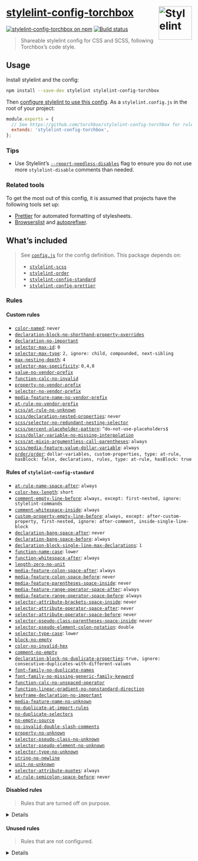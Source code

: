 # [stylelint-config-torchbox](https://www.npmjs.com/package/stylelint-config-torchbox) [<img src="https://raw.githubusercontent.com/torchbox/stylelint-config-torchbox/master/.github/stylelint-logo.svg?sanitize=true" alt="Stylelint" width="90" height="90" align="right">](https://stylelint.io)

[![stylelint-config-torchbox on npm](https://img.shields.io/npm/v/stylelint-config-torchbox.svg)](https://www.npmjs.com/package/stylelint-config-torchbox) [![Build status](https://github.com/actions/torchbox/stylelint-config-torchbox/.github/workflows/ci.yml/badge.svg)](https://github.com/torchbox/stylelint-config-torchbox/actions)

> Shareable stylelint config for CSS and SCSS, following Torchbox’s code style.

## Usage

Install stylelint and the config:

```sh
npm install --save-dev stylelint stylelint-config-torchbox

```

Then [configure stylelint to use this config](https://stylelint.io/user-guide/configuration/#extends). As a `stylelint.config.js` in the root of your project:

```js
module.exports = {
  // See https://github.com/torchbox/stylelint-config-torchbox for rules.
  extends: 'stylelint-config-torchbox',
};
```

### Tips

- Use Stylelint’s [`--report-needless-disables`](https://stylelint.io/user-guide/node-api/#reportneedlessdisables) flag to ensure you do not use more `stylelint-disable` comments than needed.

### Related tools

To get the most out of this config, it is assumed that projects have the following tools set up:

- [Prettier](https://prettier.io/) for automated formatting of stylesheets.
- [Browserslist](https://github.com/browserslist/browserslist) and [autoprefixer](https://github.com/postcss/autoprefixer).

## What’s included

> See [`config.js`](./config.js) for the config definition. This package depends on:
>
> - [`stylelint-scss`](https://github.com/kristerkari/stylelint-scss)
> - [`stylelint-order`](https://github.com/hudochenkov/stylelint-order)
> - [`stylelint-config-standard`](https://github.com/stylelint/stylelint-config-standard)
> - [`stylelint-config-prettier`](https://github.com/prettier/stylelint-config-prettier)

<!-- Generated with: npm run build:docs -->

### Rules

#### Custom rules

- [`color-named`](https://stylelint.io/user-guide/rules/color-named/): `never`
- [`declaration-block-no-shorthand-property-overrides`](https://stylelint.io/user-guide/rules/declaration-block-no-shorthand-property-overrides/)
- [`declaration-no-important`](https://stylelint.io/user-guide/rules/declaration-no-important/)
- [`selector-max-id`](https://stylelint.io/user-guide/rules/selector-max-id/): `0`
- [`selector-max-type`](https://stylelint.io/user-guide/rules/selector-max-type/): `2, ignore: child, compounded, next-sibling`
- [`max-nesting-depth`](https://stylelint.io/user-guide/rules/max-nesting-depth/): `4`
- [`selector-max-specificity`](https://stylelint.io/user-guide/rules/selector-max-specificity/): `0,4,0`
- [`value-no-vendor-prefix`](https://stylelint.io/user-guide/rules/value-no-vendor-prefix/)
- [`function-calc-no-invalid`](https://stylelint.io/user-guide/rules/function-calc-no-invalid/)
- [`property-no-vendor-prefix`](https://stylelint.io/user-guide/rules/property-no-vendor-prefix/)
- [`selector-no-vendor-prefix`](https://stylelint.io/user-guide/rules/selector-no-vendor-prefix/)
- [`media-feature-name-no-vendor-prefix`](https://stylelint.io/user-guide/rules/media-feature-name-no-vendor-prefix/)
- [`at-rule-no-vendor-prefix`](https://stylelint.io/user-guide/rules/at-rule-no-vendor-prefix/)
- [`scss/at-rule-no-unknown`](https://github.com/kristerkari/stylelint-scss#readme)
- [`scss/declaration-nested-properties`](https://github.com/kristerkari/stylelint-scss#readme): `never`
- [`scss/selector-no-redundant-nesting-selector`](https://github.com/kristerkari/stylelint-scss#readme)
- [`scss/percent-placeholder-pattern`](https://github.com/kristerkari/stylelint-scss#readme): `^do-not-use-placeholders$`
- [`scss/dollar-variable-no-missing-interpolation`](https://github.com/kristerkari/stylelint-scss#readme)
- [`scss/at-mixin-argumentless-call-parentheses`](https://github.com/kristerkari/stylelint-scss#readme): `always`
- [`scss/media-feature-value-dollar-variable`](https://github.com/kristerkari/stylelint-scss#readme): `always`
- [`order/order`](https://github.com/hudochenkov/stylelint-order): `dollar-variables, custom-properties, type: at-rule, hasBlock: false, declarations, rules, type: at-rule, hasBlock: true`

#### Rules of `stylelint-config-standard`

- [`at-rule-name-space-after`](https://stylelint.io/user-guide/rules/at-rule-name-space-after/): `always`
- [`color-hex-length`](https://stylelint.io/user-guide/rules/color-hex-length/): `short`
- [`comment-empty-line-before`](https://stylelint.io/user-guide/rules/comment-empty-line-before/): `always, except: first-nested, ignore: stylelint-commands`
- [`comment-whitespace-inside`](https://stylelint.io/user-guide/rules/comment-whitespace-inside/): `always`
- [`custom-property-empty-line-before`](https://stylelint.io/user-guide/rules/custom-property-empty-line-before/): `always, except: after-custom-property, first-nested, ignore: after-comment, inside-single-line-block`
- [`declaration-bang-space-after`](https://stylelint.io/user-guide/rules/declaration-bang-space-after/): `never`
- [`declaration-bang-space-before`](https://stylelint.io/user-guide/rules/declaration-bang-space-before/): `always`
- [`declaration-block-single-line-max-declarations`](https://stylelint.io/user-guide/rules/declaration-block-single-line-max-declarations/): `1`
- [`function-name-case`](https://stylelint.io/user-guide/rules/function-name-case/): `lower`
- [`function-whitespace-after`](https://stylelint.io/user-guide/rules/function-whitespace-after/): `always`
- [`length-zero-no-unit`](https://stylelint.io/user-guide/rules/length-zero-no-unit/)
- [`media-feature-colon-space-after`](https://stylelint.io/user-guide/rules/media-feature-colon-space-after/): `always`
- [`media-feature-colon-space-before`](https://stylelint.io/user-guide/rules/media-feature-colon-space-before/): `never`
- [`media-feature-parentheses-space-inside`](https://stylelint.io/user-guide/rules/media-feature-parentheses-space-inside/): `never`
- [`media-feature-range-operator-space-after`](https://stylelint.io/user-guide/rules/media-feature-range-operator-space-after/): `always`
- [`media-feature-range-operator-space-before`](https://stylelint.io/user-guide/rules/media-feature-range-operator-space-before/): `always`
- [`selector-attribute-brackets-space-inside`](https://stylelint.io/user-guide/rules/selector-attribute-brackets-space-inside/): `never`
- [`selector-attribute-operator-space-after`](https://stylelint.io/user-guide/rules/selector-attribute-operator-space-after/): `never`
- [`selector-attribute-operator-space-before`](https://stylelint.io/user-guide/rules/selector-attribute-operator-space-before/): `never`
- [`selector-pseudo-class-parentheses-space-inside`](https://stylelint.io/user-guide/rules/selector-pseudo-class-parentheses-space-inside/): `never`
- [`selector-pseudo-element-colon-notation`](https://stylelint.io/user-guide/rules/selector-pseudo-element-colon-notation/): `double`
- [`selector-type-case`](https://stylelint.io/user-guide/rules/selector-type-case/): `lower`
- [`block-no-empty`](https://stylelint.io/user-guide/rules/block-no-empty/)
- [`color-no-invalid-hex`](https://stylelint.io/user-guide/rules/color-no-invalid-hex/)
- [`comment-no-empty`](https://stylelint.io/user-guide/rules/comment-no-empty/)
- [`declaration-block-no-duplicate-properties`](https://stylelint.io/user-guide/rules/declaration-block-no-duplicate-properties/): `true, ignore: consecutive-duplicates-with-different-values`
- [`font-family-no-duplicate-names`](https://stylelint.io/user-guide/rules/font-family-no-duplicate-names/)
- [`font-family-no-missing-generic-family-keyword`](https://stylelint.io/user-guide/rules/font-family-no-missing-generic-family-keyword/)
- [`function-calc-no-unspaced-operator`](https://stylelint.io/user-guide/rules/function-calc-no-unspaced-operator/)
- [`function-linear-gradient-no-nonstandard-direction`](https://stylelint.io/user-guide/rules/function-linear-gradient-no-nonstandard-direction/)
- [`keyframe-declaration-no-important`](https://stylelint.io/user-guide/rules/keyframe-declaration-no-important/)
- [`media-feature-name-no-unknown`](https://stylelint.io/user-guide/rules/media-feature-name-no-unknown/)
- [`no-duplicate-at-import-rules`](https://stylelint.io/user-guide/rules/no-duplicate-at-import-rules/)
- [`no-duplicate-selectors`](https://stylelint.io/user-guide/rules/no-duplicate-selectors/)
- [`no-empty-source`](https://stylelint.io/user-guide/rules/no-empty-source/)
- [`no-invalid-double-slash-comments`](https://stylelint.io/user-guide/rules/no-invalid-double-slash-comments/)
- [`property-no-unknown`](https://stylelint.io/user-guide/rules/property-no-unknown/)
- [`selector-pseudo-class-no-unknown`](https://stylelint.io/user-guide/rules/selector-pseudo-class-no-unknown/)
- [`selector-pseudo-element-no-unknown`](https://stylelint.io/user-guide/rules/selector-pseudo-element-no-unknown/)
- [`selector-type-no-unknown`](https://stylelint.io/user-guide/rules/selector-type-no-unknown/)
- [`string-no-newline`](https://stylelint.io/user-guide/rules/string-no-newline/)
- [`unit-no-unknown`](https://stylelint.io/user-guide/rules/unit-no-unknown/)
- [`selector-attribute-quotes`](https://stylelint.io/user-guide/rules/selector-attribute-quotes/): `always`
- [`at-rule-semicolon-space-before`](https://stylelint.io/user-guide/rules/at-rule-semicolon-space-before/): `never`

#### Disabled rules

> Rules that are turned off on purpose.

<details>

- [`declaration-empty-line-before`](https://stylelint.io/user-guide/rules/declaration-empty-line-before/)
- [`no-descending-specificity`](https://stylelint.io/user-guide/rules/no-descending-specificity/)
- [`at-rule-no-unknown`](https://stylelint.io/user-guide/rules/at-rule-no-unknown/)
- [`at-rule-empty-line-before`](https://stylelint.io/user-guide/rules/at-rule-empty-line-before/)
- [`at-rule-name-case`](https://stylelint.io/user-guide/rules/at-rule-name-case/)
- [`at-rule-semicolon-newline-after`](https://stylelint.io/user-guide/rules/at-rule-semicolon-newline-after/)
- [`block-closing-brace-empty-line-before`](https://stylelint.io/user-guide/rules/block-closing-brace-empty-line-before/)
- [`block-closing-brace-newline-after`](https://stylelint.io/user-guide/rules/block-closing-brace-newline-after/)
- [`block-closing-brace-newline-before`](https://stylelint.io/user-guide/rules/block-closing-brace-newline-before/)
- [`block-closing-brace-space-before`](https://stylelint.io/user-guide/rules/block-closing-brace-space-before/)
- [`block-opening-brace-newline-after`](https://stylelint.io/user-guide/rules/block-opening-brace-newline-after/)
- [`block-opening-brace-space-after`](https://stylelint.io/user-guide/rules/block-opening-brace-space-after/)
- [`block-opening-brace-space-before`](https://stylelint.io/user-guide/rules/block-opening-brace-space-before/)
- [`color-hex-case`](https://stylelint.io/user-guide/rules/color-hex-case/)
- [`declaration-block-semicolon-newline-after`](https://stylelint.io/user-guide/rules/declaration-block-semicolon-newline-after/)
- [`declaration-block-semicolon-space-after`](https://stylelint.io/user-guide/rules/declaration-block-semicolon-space-after/)
- [`declaration-block-semicolon-space-before`](https://stylelint.io/user-guide/rules/declaration-block-semicolon-space-before/)
- [`declaration-block-trailing-semicolon`](https://stylelint.io/user-guide/rules/declaration-block-trailing-semicolon/)
- [`declaration-colon-newline-after`](https://stylelint.io/user-guide/rules/declaration-colon-newline-after/)
- [`declaration-colon-space-after`](https://stylelint.io/user-guide/rules/declaration-colon-space-after/)
- [`declaration-colon-space-before`](https://stylelint.io/user-guide/rules/declaration-colon-space-before/)
- [`function-comma-newline-after`](https://stylelint.io/user-guide/rules/function-comma-newline-after/)
- [`function-comma-space-after`](https://stylelint.io/user-guide/rules/function-comma-space-after/)
- [`function-comma-space-before`](https://stylelint.io/user-guide/rules/function-comma-space-before/)
- [`function-max-empty-lines`](https://stylelint.io/user-guide/rules/function-max-empty-lines/)
- [`function-parentheses-newline-inside`](https://stylelint.io/user-guide/rules/function-parentheses-newline-inside/)
- [`function-parentheses-space-inside`](https://stylelint.io/user-guide/rules/function-parentheses-space-inside/)
- [`indentation`](https://stylelint.io/user-guide/rules/indentation/)
- [`max-empty-lines`](https://stylelint.io/user-guide/rules/max-empty-lines/)
- [`media-feature-name-case`](https://stylelint.io/user-guide/rules/media-feature-name-case/)
- [`media-query-list-comma-newline-after`](https://stylelint.io/user-guide/rules/media-query-list-comma-newline-after/)
- [`media-query-list-comma-space-after`](https://stylelint.io/user-guide/rules/media-query-list-comma-space-after/)
- [`media-query-list-comma-space-before`](https://stylelint.io/user-guide/rules/media-query-list-comma-space-before/)
- [`no-eol-whitespace`](https://stylelint.io/user-guide/rules/no-eol-whitespace/)
- [`no-missing-end-of-source-newline`](https://stylelint.io/user-guide/rules/no-missing-end-of-source-newline/)
- [`number-leading-zero`](https://stylelint.io/user-guide/rules/number-leading-zero/)
- [`number-no-trailing-zeros`](https://stylelint.io/user-guide/rules/number-no-trailing-zeros/)
- [`property-case`](https://stylelint.io/user-guide/rules/property-case/)
- [`rule-empty-line-before`](https://stylelint.io/user-guide/rules/rule-empty-line-before/)
- [`selector-combinator-space-after`](https://stylelint.io/user-guide/rules/selector-combinator-space-after/)
- [`selector-combinator-space-before`](https://stylelint.io/user-guide/rules/selector-combinator-space-before/)
- [`selector-descendant-combinator-no-non-space`](https://stylelint.io/user-guide/rules/selector-descendant-combinator-no-non-space/)
- [`selector-list-comma-newline-after`](https://stylelint.io/user-guide/rules/selector-list-comma-newline-after/)
- [`selector-list-comma-space-before`](https://stylelint.io/user-guide/rules/selector-list-comma-space-before/)
- [`selector-max-empty-lines`](https://stylelint.io/user-guide/rules/selector-max-empty-lines/)
- [`selector-pseudo-class-case`](https://stylelint.io/user-guide/rules/selector-pseudo-class-case/)
- [`selector-pseudo-element-case`](https://stylelint.io/user-guide/rules/selector-pseudo-element-case/)
- [`unit-case`](https://stylelint.io/user-guide/rules/unit-case/)
- [`value-list-comma-newline-after`](https://stylelint.io/user-guide/rules/value-list-comma-newline-after/)
- [`value-list-comma-space-after`](https://stylelint.io/user-guide/rules/value-list-comma-space-after/)
- [`value-list-comma-space-before`](https://stylelint.io/user-guide/rules/value-list-comma-space-before/)
- [`value-list-max-empty-lines`](https://stylelint.io/user-guide/rules/value-list-max-empty-lines/)
- [`no-extra-semicolons`](https://stylelint.io/user-guide/rules/no-extra-semicolons/)
- [`max-line-length`](https://stylelint.io/user-guide/rules/max-line-length/)
- [`function-comma-newline-before`](https://stylelint.io/user-guide/rules/function-comma-newline-before/)
- [`value-list-comma-newline-before`](https://stylelint.io/user-guide/rules/value-list-comma-newline-before/)
- [`declaration-block-semicolon-newline-before`](https://stylelint.io/user-guide/rules/declaration-block-semicolon-newline-before/)
- [`block-closing-brace-space-after`](https://stylelint.io/user-guide/rules/block-closing-brace-space-after/)
- [`block-opening-brace-newline-before`](https://stylelint.io/user-guide/rules/block-opening-brace-newline-before/)
- [`selector-list-comma-newline-before`](https://stylelint.io/user-guide/rules/selector-list-comma-newline-before/)
- [`selector-list-comma-space-after`](https://stylelint.io/user-guide/rules/selector-list-comma-space-after/)
- [`media-query-list-comma-newline-before`](https://stylelint.io/user-guide/rules/media-query-list-comma-newline-before/)
- [`at-rule-name-newline-after`](https://stylelint.io/user-guide/rules/at-rule-name-newline-after/)
- [`string-quotes`](https://stylelint.io/user-guide/rules/string-quotes/)

</details>

#### Unused rules

> Rules that are not configured.

<details>

- [`comment-word-blacklist`](https://stylelint.io/user-guide/rules/comment-word-blacklist/)
- [`custom-media-pattern`](https://stylelint.io/user-guide/rules/custom-media-pattern/)
- [`custom-property-pattern`](https://stylelint.io/user-guide/rules/custom-property-pattern/)
- [`declaration-block-no-redundant-longhand-properties`](https://stylelint.io/user-guide/rules/declaration-block-no-redundant-longhand-properties/)
- [`declaration-property-unit-blacklist`](https://stylelint.io/user-guide/rules/declaration-property-unit-blacklist/)
- [`declaration-property-unit-whitelist`](https://stylelint.io/user-guide/rules/declaration-property-unit-whitelist/)
- [`declaration-property-value-blacklist`](https://stylelint.io/user-guide/rules/declaration-property-value-blacklist/)
- [`declaration-property-value-whitelist`](https://stylelint.io/user-guide/rules/declaration-property-value-whitelist/)
- [`font-family-name-quotes`](https://stylelint.io/user-guide/rules/font-family-name-quotes/)
- [`font-weight-notation`](https://stylelint.io/user-guide/rules/font-weight-notation/)
- [`function-blacklist`](https://stylelint.io/user-guide/rules/function-blacklist/)
- [`function-url-no-scheme-relative`](https://stylelint.io/user-guide/rules/function-url-no-scheme-relative/)
- [`function-url-quotes`](https://stylelint.io/user-guide/rules/function-url-quotes/)
- [`function-url-scheme-blacklist`](https://stylelint.io/user-guide/rules/function-url-scheme-blacklist/)
- [`function-url-scheme-whitelist`](https://stylelint.io/user-guide/rules/function-url-scheme-whitelist/)
- [`function-whitelist`](https://stylelint.io/user-guide/rules/function-whitelist/)
- [`keyframes-name-pattern`](https://stylelint.io/user-guide/rules/keyframes-name-pattern/)
- [`linebreaks`](https://stylelint.io/user-guide/rules/linebreaks/)
- [`media-feature-name-blacklist`](https://stylelint.io/user-guide/rules/media-feature-name-blacklist/)
- [`media-feature-name-value-whitelist`](https://stylelint.io/user-guide/rules/media-feature-name-value-whitelist/)
- [`media-feature-name-whitelist`](https://stylelint.io/user-guide/rules/media-feature-name-whitelist/)
- [`no-empty-first-line`](https://stylelint.io/user-guide/rules/no-empty-first-line/)
- [`no-unknown-animations`](https://stylelint.io/user-guide/rules/no-unknown-animations/)
- [`number-max-precision`](https://stylelint.io/user-guide/rules/number-max-precision/)
- [`property-blacklist`](https://stylelint.io/user-guide/rules/property-blacklist/)
- [`property-whitelist`](https://stylelint.io/user-guide/rules/property-whitelist/)
- [`scss/partial-no-import`](https://github.com/kristerkari/stylelint-scss#readme)
- [`scss/selector-nest-combinators`](https://github.com/kristerkari/stylelint-scss#readme)
- [`selector-attribute-operator-blacklist`](https://stylelint.io/user-guide/rules/selector-attribute-operator-blacklist/)
- [`selector-attribute-operator-whitelist`](https://stylelint.io/user-guide/rules/selector-attribute-operator-whitelist/)
- [`selector-class-pattern`](https://stylelint.io/user-guide/rules/selector-class-pattern/)
- [`selector-combinator-blacklist`](https://stylelint.io/user-guide/rules/selector-combinator-blacklist/)
- [`selector-combinator-whitelist`](https://stylelint.io/user-guide/rules/selector-combinator-whitelist/)
- [`selector-max-attribute`](https://stylelint.io/user-guide/rules/selector-max-attribute/)
- [`selector-max-class`](https://stylelint.io/user-guide/rules/selector-max-class/)
- [`selector-max-combinators`](https://stylelint.io/user-guide/rules/selector-max-combinators/)
- [`selector-max-compound-selectors`](https://stylelint.io/user-guide/rules/selector-max-compound-selectors/)
- [`selector-max-pseudo-class`](https://stylelint.io/user-guide/rules/selector-max-pseudo-class/)
- [`selector-max-universal`](https://stylelint.io/user-guide/rules/selector-max-universal/)
- [`selector-nested-pattern`](https://stylelint.io/user-guide/rules/selector-nested-pattern/)
- [`selector-pseudo-class-blacklist`](https://stylelint.io/user-guide/rules/selector-pseudo-class-blacklist/)
- [`selector-pseudo-class-whitelist`](https://stylelint.io/user-guide/rules/selector-pseudo-class-whitelist/)
- [`selector-pseudo-element-blacklist`](https://stylelint.io/user-guide/rules/selector-pseudo-element-blacklist/)
- [`selector-pseudo-element-whitelist`](https://stylelint.io/user-guide/rules/selector-pseudo-element-whitelist/)
- [`time-min-milliseconds`](https://stylelint.io/user-guide/rules/time-min-milliseconds/)
- [`unit-blacklist`](https://stylelint.io/user-guide/rules/unit-blacklist/)
- [`unit-whitelist`](https://stylelint.io/user-guide/rules/unit-whitelist/)
- [`value-keyword-case`](https://stylelint.io/user-guide/rules/value-keyword-case/)
- [`scss/dollar-variable-pattern`](https://github.com/kristerkari/stylelint-scss#readme)
- [`scss/at-function-pattern`](https://github.com/kristerkari/stylelint-scss#readme)
- [`scss/at-import-partial-extension-blacklist`](https://github.com/kristerkari/stylelint-scss#readme)
- [`scss/at-import-partial-extension-whitelist`](https://github.com/kristerkari/stylelint-scss#readme)
- [`scss/dollar-variable-default`](https://github.com/kristerkari/stylelint-scss#readme)
- [`scss/no-dollar-variables`](https://github.com/kristerkari/stylelint-scss#readme)
- [`at-rule-blacklist`](https://stylelint.io/user-guide/rules/at-rule-blacklist/)
- [`at-rule-property-requirelist`](https://stylelint.io/user-guide/rules/at-rule-property-requirelist/)
- [`at-rule-whitelist`](https://stylelint.io/user-guide/rules/at-rule-whitelist/)
- [`color-no-hex`](https://stylelint.io/user-guide/rules/color-no-hex/)
- [`selector-id-pattern`](https://stylelint.io/user-guide/rules/selector-id-pattern/)
- [`scss/at-else-closing-brace-newline-after`](https://github.com/kristerkari/stylelint-scss#readme)
- [`scss/at-else-closing-brace-space-after`](https://github.com/kristerkari/stylelint-scss#readme)
- [`scss/at-else-empty-line-before`](https://github.com/kristerkari/stylelint-scss#readme)
- [`scss/at-else-if-parentheses-space-before`](https://github.com/kristerkari/stylelint-scss#readme)
- [`scss/at-extend-no-missing-placeholder`](https://github.com/kristerkari/stylelint-scss#readme)
- [`scss/at-function-parentheses-space-before`](https://github.com/kristerkari/stylelint-scss#readme)
- [`scss/at-if-closing-brace-newline-after`](https://github.com/kristerkari/stylelint-scss#readme)
- [`scss/at-if-closing-brace-space-after`](https://github.com/kristerkari/stylelint-scss#readme)
- [`scss/at-import-no-partial-leading-underscore`](https://github.com/kristerkari/stylelint-scss#readme)
- [`scss/at-mixin-parentheses-space-before`](https://github.com/kristerkari/stylelint-scss#readme)
- [`scss/at-mixin-pattern`](https://github.com/kristerkari/stylelint-scss#readme)
- [`scss/declaration-nested-properties-no-divided-groups`](https://github.com/kristerkari/stylelint-scss#readme)
- [`scss/dollar-variable-colon-newline-after`](https://github.com/kristerkari/stylelint-scss#readme)
- [`scss/dollar-variable-colon-space-after`](https://github.com/kristerkari/stylelint-scss#readme)
- [`scss/dollar-variable-colon-space-before`](https://github.com/kristerkari/stylelint-scss#readme)
- [`scss/dollar-variable-empty-line-before`](https://github.com/kristerkari/stylelint-scss#readme)
- [`scss/double-slash-comment-empty-line-before`](https://github.com/kristerkari/stylelint-scss#readme)
- [`scss/double-slash-comment-inline`](https://github.com/kristerkari/stylelint-scss#readme)
- [`scss/double-slash-comment-whitespace-inside`](https://github.com/kristerkari/stylelint-scss#readme)
- [`scss/operator-no-newline-after`](https://github.com/kristerkari/stylelint-scss#readme)
- [`scss/operator-no-newline-before`](https://github.com/kristerkari/stylelint-scss#readme)
- [`scss/operator-no-unspaced`](https://github.com/kristerkari/stylelint-scss#readme)
- [`scss/at-each-key-value-single-line`](https://github.com/kristerkari/stylelint-scss#readme)
- [`scss/at-function-named-arguments`](https://github.com/kristerkari/stylelint-scss#readme)
- [`scss/at-if-no-null`](https://github.com/kristerkari/stylelint-scss#readme)
- [`scss/at-import-partial-extension`](https://github.com/kristerkari/stylelint-scss#readme)
- [`scss/at-mixin-named-arguments`](https://github.com/kristerkari/stylelint-scss#readme)
- [`scss/at-rule-conditional-no-parentheses`](https://github.com/kristerkari/stylelint-scss#readme)
- [`scss/comment-no-loud`](https://github.com/kristerkari/stylelint-scss#readme)
- [`scss/dimension-no-non-numeric-values`](https://github.com/kristerkari/stylelint-scss#readme)
- [`scss/function-color-relative`](https://github.com/kristerkari/stylelint-scss#readme)
- [`scss/function-quote-no-quoted-strings-inside`](https://github.com/kristerkari/stylelint-scss#readme)
- [`scss/function-unquote-no-unquoted-strings-inside`](https://github.com/kristerkari/stylelint-scss#readme)
- [`scss/map-keys-quotes`](https://github.com/kristerkari/stylelint-scss#readme)
- [`scss/no-duplicate-dollar-variables`](https://github.com/kristerkari/stylelint-scss#readme)
- [`scss/selector-no-union-class-name`](https://github.com/kristerkari/stylelint-scss#readme)
- [`selector-no-qualifying-type`](https://stylelint.io/user-guide/rules/selector-no-qualifying-type/)
- [`shorthand-property-no-redundant-values`](https://stylelint.io/user-guide/rules/shorthand-property-no-redundant-values/)

</details>
